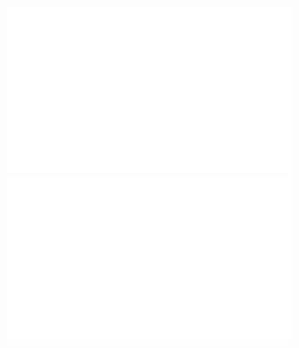 
<img src="https://github.com/Michael-Durcholz/my-github-stats/blob/master/generated/overview.svg#gh-dark-mode-only" />
<img src="https://github.com/Michael-Durcholz/my-github-stats/blob/master/generated/languages.svg#gh-dark-mode-only" />

<!--
**Michael-Durcholz/Michael-Durcholz** is a ✨ _special_ ✨ repository because its `README.md` (this file) appears on your GitHub profile.

Here are some ideas to get you started:

- 🔭 I’m currently working on ...
- 🌱 I’m currently learning ...
- 👯 I’m looking to collaborate on ...
- 🤔 I’m looking for help with ...
- 💬 Ask me about ...
- 📫 How to reach me: ...
- 😄 Pronouns: ...
- ⚡ Fun fact: ...
-->
